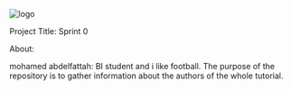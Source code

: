 ![logo](https://thumb.ibb.co/e5V2vn/tut_logo.png)

Project Title:
Sprint 0

About:

mohamed abdelfattah: BI student and i like football.
The purpose of the repository is to gather information about the authors of the whole tutorial.
